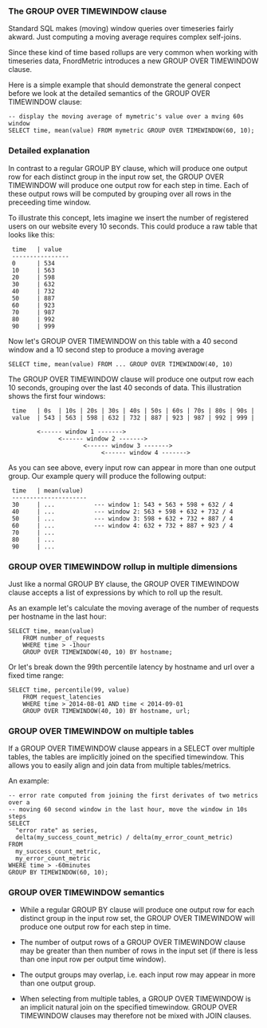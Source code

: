 

### The GROUP OVER TIMEWINDOW clause

Standard SQL makes (moving) window queries over timeseries fairly akward. Just
computing a moving average requires complex self-joins.

Since these kind of time based rollups are very common when working with
timeseries data, FnordMetric introduces a new GROUP OVER TIMEWINDOW clause.

Here is a simple example that should demonstrate the general conpect before we
look at the detailed semantics of the GROUP OVER TIMEWINDOW clause:

    -- display the moving average of mymetric's value over a mving 60s window
    SELECT time, mean(value) FROM mymetric GROUP OVER TIMEWINDOW(60, 10);

### Detailed explanation

In contrast to a regular GROUP BY clause, which will produce one output row for
each distinct group in the input row set, the GROUP OVER TIMEWINDOW will produce
one output row for each step in time. Each of these output rows will be computed
by grouping over all rows in the preceeding time window.

To illustrate this concept, lets imagine we insert the number of registered users
on our website every 10 seconds. This could produce a raw table that looks like
this:

     time   | value
     ----------------
     0      | 534
     10     | 563
     20     | 598
     30     | 632
     40     | 732
     50     | 887
     60     | 923
     70     | 987
     80     | 992
     90     | 999

Now let's GROUP OVER TIMEWINDOW on this table with a 40 second window and a 10
second step to produce a moving average

    SELECT time, mean(value) FROM ... GROUP OVER TIMEWINDOW(40, 10)

The GROUP OVER TIMEWINDOW clause will produce one output row each 10 seconds,
grouping over the last 40 seconds of data. This illustration shows the first
four windows:

     time   | 0s  | 10s | 20s | 30s | 40s | 50s | 60s | 70s | 80s | 90s |
     value  | 543 | 563 | 598 | 632 | 732 | 887 | 923 | 987 | 992 | 999 |

            <------ window 1 ------->
                  <------ window 2 ------->
                         <------ window 3 ------->
                              <------ window 4 ------->


As you can see above, every input row can appear in more than one output group.
Our example query will produce the following output:

     time   | mean(value)
     ---------------------
     30     | ...           --- window 1: 543 + 563 + 598 + 632 / 4
     40     | ...           --- window 2: 563 + 598 + 632 + 732 / 4
     50     | ...           --- window 3: 598 + 632 + 732 + 887 / 4
     60     | ...           --- window 4: 632 + 732 + 887 + 923 / 4
     70     | ...
     80     | ...
     90     | ...


### GROUP OVER TIMEWINDOW rollup in multiple dimensions

Just like a normal GROUP BY clause, the GROUP OVER TIMEWINDOW clause accepts
a list of expressions by which to roll up the result.

As an example let's calculate the moving average of the number of requests
per hostname in the last hour:

    SELECT time, mean(value)
        FROM number_of_requests
        WHERE time > -1hour
        GROUP OVER TIMEWINDOW(40, 10) BY hostname;

Or let's break down the 99th percentile latency by hostname and url over
a fixed time range:

    SELECT time, percentile(99, value)
        FROM request_latencies
        WHERE time > 2014-08-01 AND time < 2014-09-01
        GROUP OVER TIMEWINDOW(40, 10) BY hostname, url;


### GROUP OVER TIMEWINDOW on multiple tables

If a GROUP OVER TIMEWINDOW clause appears in a SELECT over multiple tables, the
tables are implicitly joined on the specified timewindow. This allows you to
easily align and join data from multiple tables/metrics.

An example:

    -- error rate computed from joining the first derivates of two metrics over a
    -- moving 60 second window in the last hour, move the window in 10s steps
    SELECT
      "error rate" as series,
      delta(my_success_count_metric) / delta(my_error_count_metric)
    FROM
      my_success_count_metric,
      my_error_count_metric
    WHERE time > -60minutes
    GROUP BY TIMEWINDOW(60, 10);


### GROUP OVER TIMEWINDOW semantics

  - While a regular GROUP BY clause will produce one output row for each distinct
  group in the input row set, the GROUP OVER TIMEWINDOW will produce one output
  row for each step in time.

  - The number of output rows of a GROUP OVER TIMEWINDOW clause may be greater
  than then number of rows in the input set (if there is less than one input row
  per output time window).

  - The output groups may overlap, i.e. each input row may appear in more than
  one output group.

  - When selecting from multiple tables, a GROUP OVER TIMEWINDOW is an implicit
  natural join on the specified timewindow. GROUP OVER TIMEWINDOW clauses may
  therefore not be mixed with JOIN clauses.

